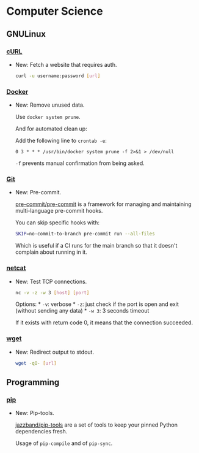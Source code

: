 # Computer Science

## GNULinux

### [cURL](curl.md)

* New: Fetch a website that requires auth.

    ```bash
    curl -u username:password [url]
    ```
    

### [Docker](docker.md)

* New: Remove unused data.

    Use `docker system prune`.
    
    And for automated clean up:
    
    Add the following line to `crontab -e`:
    
    ```cron
    0 3 * * * /usr/bin/docker system prune -f 2>&1 > /dev/null
    ```
    
    `-f` prevents manual confirmation from being asked.
    

### [Git](git.md)

* New: Pre-commit.

    [pre-commit/pre-commit](https://github.com/pre-commit/pre-commit) is a
    framework for managing and maintaining multi-language pre-commit hooks.
    
    You can skip specific hooks with:
    
    ```bash
    SKIP=no-commit-to-branch pre-commit run --all-files
    ```
    
    Which is useful if a CI runs for the main branch so that it doesn't complain
    about running in it.
    

### [netcat](netcat.md)

* New: Test TCP connections.

    ```bash
    nc -v -z -w 3 [host] [port]
    ```
    
    Options:
      * `-v`: verbose
      * `-z`: just check if the port is open and exit (without sending any data)
      * `-w 3`: 3 seconds timeout
    
    If it exists with return code 0, it means that the connection succeeded.
    

### [wget](wget.md)

* New: Redirect output to stdout.

    ```bash
    wget -qO- [url]
    ```
    

## Programming

### [pip](pip.md)

* New: Pip-tools.

    [jazzband/pip-tools](https://github.com/jazzband/pip-tools) are a set of tools
    to keep your pinned Python dependencies fresh.
    
    Usage of `pip-compile` and of `pip-sync`.